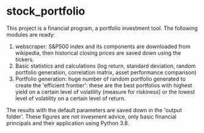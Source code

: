 # stock_portfolio

This project is a financial program, a portfolio investment tool.
The following modules are ready:
1. webscraper: S&P500 index and its components are downloaded from wikipedia, then historical closing prices are saved down using the tickers.
2. Basic statistics and calculations (log return, standard deviation, random portfolio generation, correlation matrix, asset performance comparison)
3. Portfolio generation: huge number of random portfolio generated to create the 'efficient frontier': these are the best portfolios with highest yield on a certain level of volatility (measure for riskiness) or the lowest level of volatility on a certain level of return.

The results with the default parameters are saved down in the 'output folder'. These figures are not invesment advice, only basic financial principals and their application using Python 3.8.
